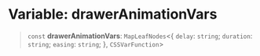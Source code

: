 # Variable: drawerAnimationVars

> `const` **drawerAnimationVars**: `MapLeafNodes`\<\{ `delay`: `string`; `duration`: `string`; `easing`: `string`; \}, `CSSVarFunction`\>
